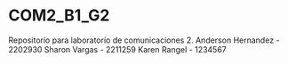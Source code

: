 # COM2_B1_G2
Repositorio para laboratorio de comunicaciones 2.
Anderson Hernandez - 2202930
Sharon Vargas - 2211259
Karen Rangel - 1234567
